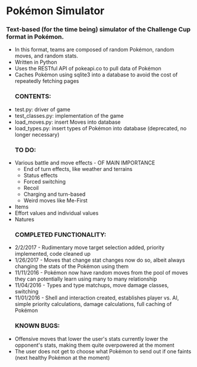 <h1> Pokémon Simulator </h1>
<h3> Text-based (for the time being) simulator of the Challenge Cup format in Pokémon. </h3>
<ul>
<li> In this format, teams are composed of random Pokémon, random moves, and random stats. </li>
<li> Written in Python </li>
<li> Uses the RESTful API of pokeapi.co to pull data of Pokémon </li>
<li> Caches Pokémon using sqlite3 into a database to avoid the cost of repeatedly fetching pages </li>
</ul>

<ul> <h3> CONTENTS: </h3>
<li> test.py: driver of game </li>
<li> test_classes.py: implementation of the game </li>
<li> load_moves.py: insert Moves into database </li>
<li> load_types.py: insert types of Pokémon into database (deprecated, no longer necessary) </li>
</ul>

<ul> <h3> TO DO: </h3>
<li> Various battle and move effects - OF MAIN IMPORTANCE
<ul> 
<li> End of turn effects, like weather and terrains </li>
<li> Status effects </li>
<li> Forced switching </li>
<li> Recoil </li>
<li> Charging and turn-based </li>
<li> Weird moves like Me-First </li>
</ul>
</li>
<li> Items </li>
<li> Effort values and individual values </li>
<li> Natures </li>
</ul>

<ul> <h3> COMPLETED FUNCTIONALITY: </h3>
<li> 2/2/2017 - Rudimentary move target selection added, priority implemented, code cleaned up </li>
<li> 1/26/2017 - Moves that change stat changes now do so, albeit always changing the stats of the Pokémon using them </li>
<li> 11/11/2016 - Pokémon now have random moves from the pool of moves they can potentially learn using many to many relationship </li>
<li> 11/04/2016 - Types and type matchups, move damage classes, switching </li>
<li> 11/01/2016 - Shell and interaction created, establishes player vs. AI, simple priority calculations, damage calculations, full caching of Pokémon </li>
</ul>

<ul> <h3> KNOWN BUGS: </h3>
<li> Offensive moves that lower the user's stats currently lower the opponent's stats, making them quite overpowered at the moment </li>
<li> The user does not get to choose what Pokémon to send out if one faints (next healthy Pokémon at the moment) </li>
</ul>
